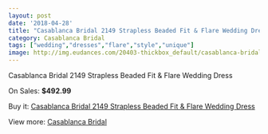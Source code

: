 ```yaml
---
layout: post
date: '2018-04-28'
title: "Casablanca Bridal 2149 Strapless Beaded Fit & Flare Wedding Dress"
category: Casablanca Bridal
tags: ["wedding","dresses","flare","style","unique"]
image: http://img.eudances.com/20403-thickbox_default/casablanca-bridal-2149-strapless-beaded-fit-flare-wedding-dress.jpg
---
```

Casablanca Bridal 2149 Strapless Beaded Fit & Flare Wedding Dress

On Sales: **$492.99**
<a href="https://www.eudances.com/en/casablanca-bridal/6123-casablanca-bridal-2149-strapless-beaded-fit-flare-wedding-dress.html"><amp-img layout="responsive" width="600" height="600" src="//img.eudances.com/20403-thickbox_default/casablanca-bridal-2149-strapless-beaded-fit-flare-wedding-dress.jpg" alt="Casablanca Bridal 2149 Strapless Beaded Fit & Flare Wedding Dress 0" /></a>
<a href="https://www.eudances.com/en/casablanca-bridal/6123-casablanca-bridal-2149-strapless-beaded-fit-flare-wedding-dress.html"><amp-img layout="responsive" width="600" height="600" src="//img.eudances.com/20405-thickbox_default/casablanca-bridal-2149-strapless-beaded-fit-flare-wedding-dress.jpg" alt="Casablanca Bridal 2149 Strapless Beaded Fit & Flare Wedding Dress 1" /></a>
<a href="https://www.eudances.com/en/casablanca-bridal/6123-casablanca-bridal-2149-strapless-beaded-fit-flare-wedding-dress.html"><amp-img layout="responsive" width="600" height="600" src="//img.eudances.com/20404-thickbox_default/casablanca-bridal-2149-strapless-beaded-fit-flare-wedding-dress.jpg" alt="Casablanca Bridal 2149 Strapless Beaded Fit & Flare Wedding Dress 2" /></a>

Buy it: [Casablanca Bridal 2149 Strapless Beaded Fit & Flare Wedding Dress](https://www.eudances.com/en/casablanca-bridal/6123-casablanca-bridal-2149-strapless-beaded-fit-flare-wedding-dress.html "Casablanca Bridal 2149 Strapless Beaded Fit & Flare Wedding Dress")

View more: [Casablanca Bridal](https://www.eudances.com/en/4-casablanca-bridal "Casablanca Bridal")